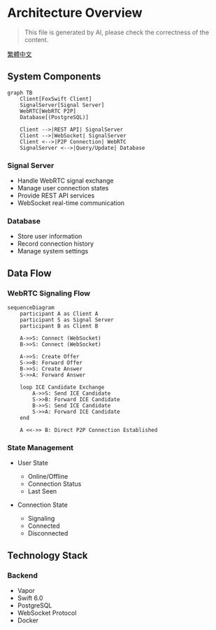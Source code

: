 # Architecture Overview

> This file is generated by AI, please check the correctness of the content.

[繁體中文](../zh-TW/architecture.md)

## System Components

```mermaid
graph TB
    Client[FoxSwift Client]
    SignalServer[Signal Server]
    WebRTC[WebRTC P2P]
    Database[(PostgreSQL)]
    
    Client -->|REST API| SignalServer
    Client -->|WebSocket| SignalServer
    Client <-->|P2P Connection| WebRTC
    SignalServer <-->|Query/Update| Database
```

### Signal Server

- Handle WebRTC signal exchange
- Manage user connection states
- Provide REST API services
- WebSocket real-time communication

### Database

- Store user information
- Record connection history
- Manage system settings

## Data Flow

### WebRTC Signaling Flow

```mermaid
sequenceDiagram
    participant A as Client A
    participant S as Signal Server
    participant B as Client B
    
    A->>S: Connect (WebSocket)
    B->>S: Connect (WebSocket)
    
    A->>S: Create Offer
    S->>B: Forward Offer
    B->>S: Create Answer
    S->>A: Forward Answer
    
    loop ICE Candidate Exchange
        A->>S: Send ICE Candidate
        S->>B: Forward ICE Candidate
        B->>S: Send ICE Candidate
        S->>A: Forward ICE Candidate
    end
    
    A <<->> B: Direct P2P Connection Established
```

### State Management

- User State
  - Online/Offline
  - Connection Status
  - Last Seen

- Connection State
  - Signaling
  - Connected
  - Disconnected

## Technology Stack

### Backend

- Vapor
- Swift 6.0
- PostgreSQL
- WebSocket Protocol
- Docker
